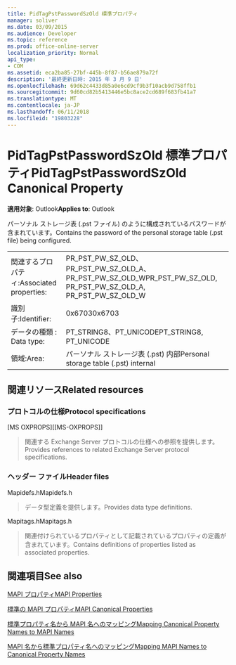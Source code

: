 ```yaml
---
title: PidTagPstPasswordSzOld 標準プロパティ
manager: soliver
ms.date: 03/09/2015
ms.audience: Developer
ms.topic: reference
ms.prod: office-online-server
localization_priority: Normal
api_type:
- COM
ms.assetid: eca2ba85-27bf-445b-8f87-b56ae879a72f
description: '最終更新日時: 2015 年 3 月 9 日'
ms.openlocfilehash: 69d62c4433d85a0e6cd9cf9b3f10acb9d758ffb1
ms.sourcegitcommit: 9d60cd82b5413446e5bc8ace2cd689f683fb41a7
ms.translationtype: MT
ms.contentlocale: ja-JP
ms.lasthandoff: 06/11/2018
ms.locfileid: "19803228"
---
```

# <a name="pidtagpstpasswordszold-canonical-property"></a><span data-ttu-id="05cb9-103">PidTagPstPasswordSzOld 標準プロパティ</span><span class="sxs-lookup"><span data-stu-id="05cb9-103">PidTagPstPasswordSzOld Canonical Property</span></span>

  
  
<span data-ttu-id="05cb9-104">**適用対象**: Outlook</span><span class="sxs-lookup"><span data-stu-id="05cb9-104">**Applies to**: Outlook</span></span> 
  
<span data-ttu-id="05cb9-105">パーソナル ストレージ表 (.pst ファイル) のように構成されているパスワードが含まれています。</span><span class="sxs-lookup"><span data-stu-id="05cb9-105">Contains the password of the personal storage table (.pst file) being configured.</span></span>
  
|||
|:-----|:-----|
|<span data-ttu-id="05cb9-106">関連するプロパティ:</span><span class="sxs-lookup"><span data-stu-id="05cb9-106">Associated properties:</span></span>  <br/> |<span data-ttu-id="05cb9-107">PR_PST_PW_SZ_OLD、PR_PST_PW_SZ_OLD_A、PR_PST_PW_SZ_OLD_W</span><span class="sxs-lookup"><span data-stu-id="05cb9-107">PR_PST_PW_SZ_OLD, PR_PST_PW_SZ_OLD_A, PR_PST_PW_SZ_OLD_W</span></span>  <br/> |
|<span data-ttu-id="05cb9-108">識別子:</span><span class="sxs-lookup"><span data-stu-id="05cb9-108">Identifier:</span></span>  <br/> |<span data-ttu-id="05cb9-109">0x6703</span><span class="sxs-lookup"><span data-stu-id="05cb9-109">0x6703</span></span>  <br/> |
|<span data-ttu-id="05cb9-110">データの種類 : </span><span class="sxs-lookup"><span data-stu-id="05cb9-110">Data type:</span></span>  <br/> |<span data-ttu-id="05cb9-111">PT_STRING8、PT_UNICODE</span><span class="sxs-lookup"><span data-stu-id="05cb9-111">PT_STRING8, PT_UNICODE</span></span>  <br/> |
|<span data-ttu-id="05cb9-112">領域:</span><span class="sxs-lookup"><span data-stu-id="05cb9-112">Area:</span></span>  <br/> |<span data-ttu-id="05cb9-113">パーソナル ストレージ表 (.pst) 内部</span><span class="sxs-lookup"><span data-stu-id="05cb9-113">Personal storage table (.pst) internal</span></span>  <br/> |
   
## <a name="related-resources"></a><span data-ttu-id="05cb9-114">関連リソース</span><span class="sxs-lookup"><span data-stu-id="05cb9-114">Related resources</span></span>

### <a name="protocol-specifications"></a><span data-ttu-id="05cb9-115">プロトコルの仕様</span><span class="sxs-lookup"><span data-stu-id="05cb9-115">Protocol specifications</span></span>

<span data-ttu-id="05cb9-116">[MS OXPROPS]</span><span class="sxs-lookup"><span data-stu-id="05cb9-116">[[MS-OXPROPS]]</span></span> 
  
> <span data-ttu-id="05cb9-117">関連する Exchange Server プロトコルの仕様への参照を提供します。</span><span class="sxs-lookup"><span data-stu-id="05cb9-117">Provides references to related Exchange Server protocol specifications.</span></span>
    
### <a name="header-files"></a><span data-ttu-id="05cb9-118">ヘッダー ファイル</span><span class="sxs-lookup"><span data-stu-id="05cb9-118">Header files</span></span>

<span data-ttu-id="05cb9-119">Mapidefs.h</span><span class="sxs-lookup"><span data-stu-id="05cb9-119">Mapidefs.h</span></span>
  
> <span data-ttu-id="05cb9-120">データ型定義を提供します。</span><span class="sxs-lookup"><span data-stu-id="05cb9-120">Provides data type definitions.</span></span>
    
<span data-ttu-id="05cb9-121">Mapitags.h</span><span class="sxs-lookup"><span data-stu-id="05cb9-121">Mapitags.h</span></span>
  
> <span data-ttu-id="05cb9-122">関連付けられているプロパティとして記載されているプロパティの定義が含まれています。</span><span class="sxs-lookup"><span data-stu-id="05cb9-122">Contains definitions of properties listed as associated properties.</span></span>
    
## <a name="see-also"></a><span data-ttu-id="05cb9-123">関連項目</span><span class="sxs-lookup"><span data-stu-id="05cb9-123">See also</span></span>



[<span data-ttu-id="05cb9-124">MAPI プロパティ</span><span class="sxs-lookup"><span data-stu-id="05cb9-124">MAPI Properties</span></span>](mapi-properties.md)
  
[<span data-ttu-id="05cb9-125">標準の MAPI プロパティ</span><span class="sxs-lookup"><span data-stu-id="05cb9-125">MAPI Canonical Properties</span></span>](mapi-canonical-properties.md)
  
[<span data-ttu-id="05cb9-126">標準プロパティ名から MAPI 名へのマッピング</span><span class="sxs-lookup"><span data-stu-id="05cb9-126">Mapping Canonical Property Names to MAPI Names</span></span>](mapping-canonical-property-names-to-mapi-names.md)
  
[<span data-ttu-id="05cb9-127">MAPI 名から標準プロパティ名へのマッピング</span><span class="sxs-lookup"><span data-stu-id="05cb9-127">Mapping MAPI Names to Canonical Property Names</span></span>](mapping-mapi-names-to-canonical-property-names.md)

